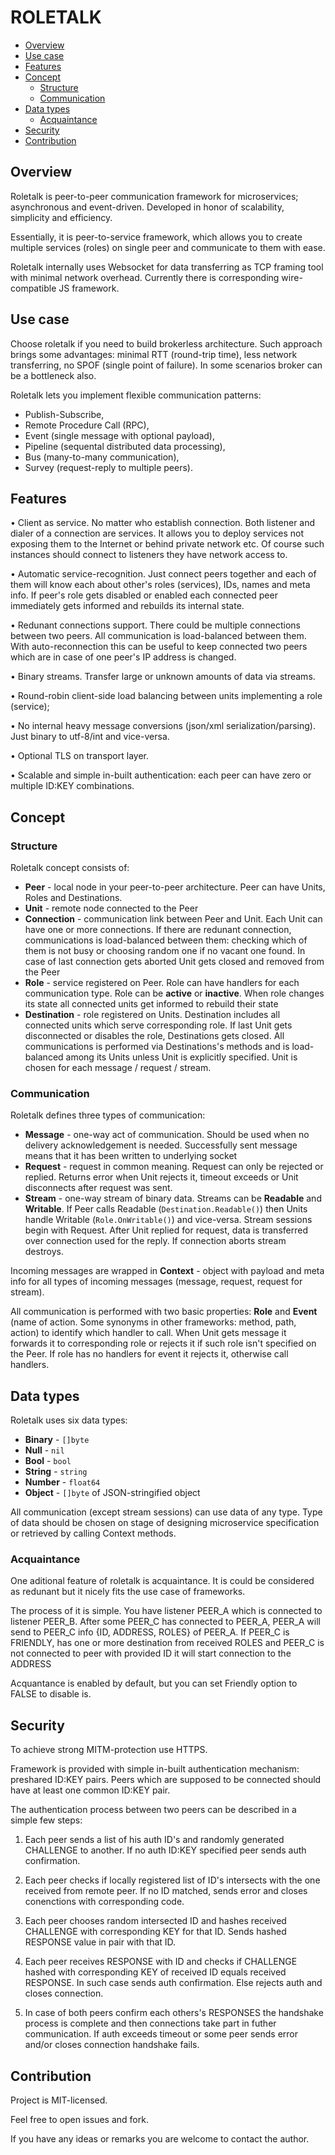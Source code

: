 # ROLETALK

<!-- vscode-markdown-toc -->
* [ Overview](#Overview)
* [ Use case](#Usecase)
* [ Features](#Features)
* [ Concept](#Concept)
	* [ Structure](#Structure)
	* [ Communication](#Communication)
* [ Data types](#Datatypes)
	* [ Acquaintance](#Acquaintance)
* [ Security](#Security)
* [ Contribution](#Contribution)

<!-- vscode-markdown-toc-config
	numbering=false
	autoSave=true
	/vscode-markdown-toc-config -->
<!-- /vscode-markdown-toc -->

## <a name='Overview'></a> Overview

Roletalk is peer-to-peer communication framework for microservices; asynchronous and event-driven.
Developed in honor of scalability, simplicity and efficiency.

Essentially, it is peer-to-service framework, which allows you to create multiple services (roles) on single peer and communicate to them with ease.

Roletalk internally uses Websocket for data transferring as TCP framing tool with minimal network overhead.
Currently there is corresponding wire-compatible JS framework.

## <a name='Usecase'></a> Use case

Choose roletalk if you need to build brokerless architecture. Such approach brings some advantages: minimal RTT (round-trip time), less network transferring, no SPOF (single point of failure). In some scenarios broker can be a bottleneck also.

Roletalk lets you implement flexible communication patterns:

- Publish-Subscribe,
- Remote Procedure Call (RPC),
- Event (single message with optional payload),
- Pipeline (sequental distributed data processing),
- Bus (many-to-many communication),
- Survey (request-reply to multiple peers).

## <a name='Features'></a> Features

• Client as service.
No matter who establish connection. Both listener and dialer of a connection are services.
It allows you to deploy services not exposing them to the Internet or behind private network etc.
Of course such instances should connect to listeners they have network access to.

• Automatic service-recognition. Just connect peers together and each of them will know each about other's roles (services), IDs, names and meta info.
If peer's role gets disabled or enabled each connected peer immediately gets informed and rebuilds its internal state.

• Redunant connections support. There could be multiple connections between two peers. All communication is load-balanced between them.
With auto-reconnection this can be useful to keep connected two peers which are in case of one peer's IP address is changed.

• Binary streams. Transfer large or unknown amounts of data via streams.

• Round-robin client-side load balancing between units implementing a role (service);

• No internal heavy message conversions (json/xml serialization/parsing). Just binary to utf-8/int and vice-versa.

• Optional TLS on transport layer.

• Scalable and simple in-built authentication: each peer can have zero or multiple ID:KEY combinations.

## <a name='Concept'></a> Concept

### <a name='Structure'></a> Structure

Roletalk concept consists of:

- <b>Peer</b> - local node in your peer-to-peer architecture. Peer can have Units, Roles and Destinations.
- <b>Unit</b> - remote node connected to the Peer
- <b>Connection</b> - communication link between Peer and Unit. Each Unit can have one or more connections. If there are redunant connection, communications is load-balanced between them: checking which of them is not busy or choosing random one if no vacant one found. In case of last connection gets aborted Unit gets closed and removed from the Peer
- <b>Role</b> - service registered on Peer. Role can have handlers for each communication type. Role can be <b>active</b> or <b>inactive</b>. When role changes its state all connected units get informed to rebuild their state
- <b>Destination</b> - role registered on Units. Destination includes all connected units which serve corresponding role. If last Unit gets disconnected or disables the role, Destinations gets closed.
All communications is performed via Destinations's methods and is load-balanced among its Units unless Unit is explicitly specified. Unit is chosen for each message / request / stream. 

### <a name='Communication'></a> Communication

Roletalk defines three types of communication:

- <b>Message</b> - one-way act of communication. Should be used when no delivery acknowledgement is needed. Successfully sent message means that it has been written to underlying socket
- <b>Request</b> - request in common meaning. Request can only be rejected or replied. Returns error when Unit rejects it, timeout exceeds or Unit disconnects after request was sent.
- <b>Stream</b> - one-way stream of binary data. Streams can be <b>Readable</b> and <b>Writable</b>. If Peer calls Readable (`Destination.Readable()`) then Units handle Writable (`Role.OnWritable()`) and vice-versa. Stream sessions begin with Request. After Unit replied for request, data is transferred over connection used for the reply. If  connection aborts stream destroys.

Incoming messages are wrapped in <b>Context</b> - object with payload and meta info for all types of incoming messages (message, request, request for stream). 

All communication is performed with two basic properties: <b>Role</b> and <b>Event</b> (name of action. Some synonyms in other frameworks: method, path, action) to identify which handler to call.
When Unit gets message it forwards it to corresponding role or rejects it if such role isn't specified on the Peer. If role has no handlers for event it rejects it, otherwise call handlers.

## <a name='Datatypes'></a> Data types

Roletalk uses six data types:

- <b>Binary</b> - `[]byte`
- <b>Null</b> - `nil`
- <b>Bool</b> - `bool`
- <b>String</b> - `string`
- <b>Number</b> - `float64`
- <b>Object</b> - `[]byte` of JSON-stringified object

All communication (except stream sessions) can use data of any type. Type of data should be chosen on stage of designing microservice specification or retrieved by calling Context methods.

### <a name='Acquaintance'></a> Acquaintance

One aditional feature of roletalk is acquaintance. It is could be considered as redunant but it nicely fits the use case of frameworks.

The process of it is simple. You have listener PEER_A which is connected to listener PEER_B. After some PEER_C has connected to PEER_A, PEER_A will send to PEER_C info {ID, ADDRESS, ROLES} of PEER_A. If PEER_C is FRIENDLY, has one or more destination from received ROLES and PEER_C is not connected to peer with provided ID it will start connection to the ADDRESS

Acquantance is enabled by default, but you can set Friendly option to FALSE to disable is.

## <a name='Security'></a> Security

To achieve strong MITM-protection use HTTPS.

Framework is provided with simple in-built authentication mechanism: preshared ID:KEY pairs. Peers which are supposed to be connected should have at least one common ID:KEY pair.

The authentication process between two peers can be described in a simple few steps:

1. Each peer sends a list of his auth ID's and randomly generated CHALLENGE to another. If no auth ID:KEY specified peer sends auth confirmation.

2. Each peer checks if locally registered list of ID's intersects with the one received from remote peer. If no ID matched, sends error and closes conenctions with corresponding code.

3. Each peer chooses random intersected ID and hashes received CHALLENGE with corresponding KEY for that ID. Sends hashed RESPONSE value in pair with that ID.

4. Each peer receives RESPONSE with ID and checks if CHALLENGE hashed with corresponding KEY of received ID equals received RESPONSE. In such case sends auth confirmation. Else rejects auth and closes connection.

5. In case of both peers confirm each others's RESPONSES the handshake process is complete and then connections take part in futher communication. If auth exceeds timeout or some peer sends error and/or closes connection handshake fails.

## <a name='Contribution'></a> Contribution

Project is MIT-licensed. 

Feel free to open issues and fork. 

If you have any ideas or remarks you are welcome to contact the author.
